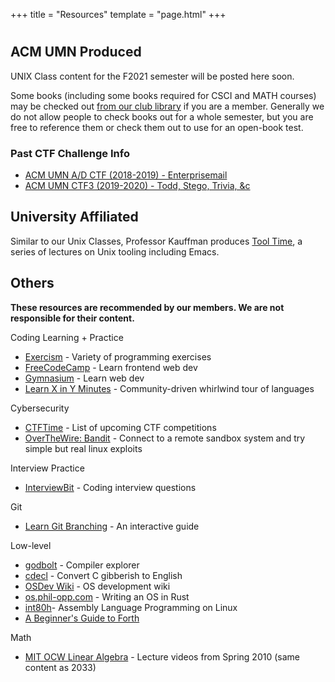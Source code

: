 +++
title = "Resources"
template = "page.html"
+++

# 

ACM UMN Produced
----------------

<!--
-	[Unix Class 1 (Shell Basics)](https://jotunn.acm.umn.edu/archive/ACM-UNIX_2018-09-14_twopane.mp4)
-	[Unix Class 2 (Git)](https://jotunn.acm.umn.edu/archive/ACM-UNIX_2018-09-21_widescreen.mp4)
-	[Unix Class 3 (Vim)](https://jotunn.acm.umn.edu/archive/ACM-UNIX_2018-09-28_twopane.mp4)
-	[Unix Class 4 (Pipes and Filters)](https://jotunn.acm.umn.edu/archive/ACM-UNIX_2018-10-05_twopane.mp4)
-->

UNIX Class content for the F2021 semester will be posted here soon.

Some books (including some books required for CSCI and MATH courses) may be checked out [from our club library](https://docs.google.com/spreadsheets/d/1E41HMi-UMuuOjOiDlHnmpadpqBOudx8P2hRbqV7zZOo/edit?usp=sharing) if you are a member. Generally we do not allow people to check books out for a whole semester, but you are free to reference them or check them out to use for an open-book test.

### Past CTF Challenge Info

- [ACM UMN A/D CTF (2018-2019) - Enterprisemail](https://louis.goessling.com/posts/acm-ctf3-enterprisemail/)
- [ACM UMN CTF3 (2019-2020) - Todd, Stego, Trivia, &c](https://louis.goessling.com/posts/acm-ctf1-2019/)

University Affiliated
---------------------

Similar to our Unix Classes, Professor Kauffman produces [Tool Time](https://www-users.cs.umn.edu/~kauffman/tooltime/), a series of lectures on Unix tooling including Emacs.

Others
------

**These resources are recommended by our members. We are not responsible for their content.**

Coding Learning + Practice

- [Exercism](https://exercism.io/) - Variety of programming exercises
- [FreeCodeCamp](https://www.freecodecamp.org/) - Learn frontend web dev
- [Gymnasium](https://thegymnasium.com/) - Learn web dev
- [Learn X in Y Minutes](https://learnxinyminutes.com/) - Community-driven whirlwind tour of languages

Cybersecurity

- [CTFTime](https://ctftime.org/) - List of upcoming CTF competitions
- [OverTheWire: Bandit](http://overthewire.org/wargames/bandit/) - Connect to a remote sandbox system and try simple but real linux exploits

Interview Practice

- [InterviewBit](https://www.interviewbit.com/) - Coding interview questions

Git

- [Learn Git Branching](https://learngitbranching.js.org/) - An interactive guide

Low-level

- [godbolt](https://godbolt.org/) - Compiler explorer
- [cdecl](https://cdecl.org/) - Convert C gibberish to English
- [OSDev Wiki](https://wiki.osdev.org/Main_Page) - OS development wiki
- [os.phil-opp.com](https://os.phil-opp.com/) - Writing an OS in Rust
- [int80h](http://www.int80h.org/)- Assembly Language Programming on Linux
- [A Beginner's Guide to Forth](http://galileo.phys.virginia.edu/classes/551.jvn.fall01/primer.htm)

Math

- [MIT OCW Linear Algebra](https://ocw.mit.edu/courses/mathematics/18-06-linear-algebra-spring-2010/video-lectures/) - Lecture videos from Spring 2010 (same content as 2033)


